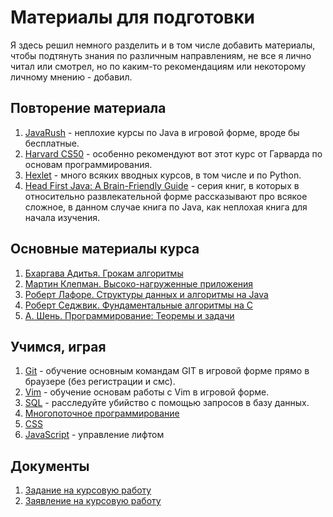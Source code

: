 # Материалы для подготовки
Я здесь решил немного разделить и в том числе добавить материалы, чтобы подтянуть знания по различным направлениям, не все я лично читал или смотрел, но по каким-то рекомендациям или некоторому личному мнению - добавил.
## Повторение материала
1. [JavaRush](https://javarush.com/) - неплохие курсы по Java в игровой форме, вроде бы бесплатные.
2. [Harvard CS50](https://javarush.com/quests/QUEST_HARVARD_CS50) - особенно рекомендуют вот этот курс от Гарварда по основам программирования.
3. [Hexlet](https://ru.hexlet.io/) - много всяких вводных курсов, в том числе и по Python.
4. [Head First Java: A Brain-Friendly Guide](https://www.amazon.de/-/en/Head-First-Java-Learners-Friendly/dp/0596009208) - серия книг, в которых в относительно развлекательной форме рассказывают про всякое сложное, в данном случае книга по Java, как неплохая книга для начала изучения.
## Основные материалы курса
1. [Бхаргава Адитья. Грокам алгоритмы](https://drive.google.com/file/d/1Ti6Skl8rR_PgYrlP8I2D6JaElzQ8PFgb/view?usp=sharing)
2. [Мартин Клепман. Высоко-нагруженные приложения](https://drive.google.com/file/d/1LoEqeDF8XJMSVQgAGkLfASYF5WoHMMUf/view?usp=sharing)
3. [Роберт Лафоре. Структуры данных и алгоритмы на Java](https://drive.google.com/file/d/1ZtUHas_wTW4xsZWzT9H_e_OCme2vZX0k/view?usp=sharing)
4. [Роберт Седжвик. Фундаментальные алгоритмы на C](https://drive.google.com/file/d/1GagvJIyhFcVFRxL8Bwi9X8BlLh6mwqv4/view?usp=sharing)
5. [А. Шень. Программирование: Теоремы и задачи](https://drive.google.com/file/d/1W9mVJg_8-bmGprMXERg11W5u2XTpGNgJ/view?usp=sharing)
## Учимся, играя
1. [Git](https://learngitbranching.js.org/?locale=ru_RU) - обучение основным командам GIT в игровой форме прямо в браузере (без регистрации и смс).
2. [Vim](https://openvim.com/) - обучение основам работы с Vim в игровой форме.
3. [SQL](https://mystery.knightlab.com/) - расследуйте убийство с помощью запросов в базу данных.
4. [Многопоточное программирование](https://deadlockempire.github.io/)
5. [CSS](https://flukeout.github.io/)
6. [JavaScript](https://play.elevatorsaga.com/) - управление лифтом
## Документы
1. [Задание на курсовую работу](https://docs.google.com/document/d/1pzMewQ4m40UN7_Eamb4MYY3Ma_IbRGL2/edit?usp=sharing&ouid=112599481640076482741&rtpof=true&sd=true)
2. [Заявление на курсовую работу](https://docs.google.com/document/d/1YtgMZ6gqvpAzfMBi8VHJ2xB6xHjavZIx/edit?usp=sharing&ouid=112599481640076482741&rtpof=true&sd=true)